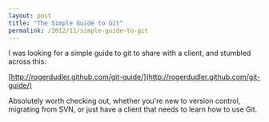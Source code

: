 ```yaml
---
layout: post
title: "The Simple Guide to Git"
permalink: /2012/11/simple-guide-to-git
---
```


I was looking for a simple guide to git to share with a client, and stumbled across this:

[http://rogerdudler.github.com/git-guide/](http://rogerdudler.github.com/git-guide/)

Absolutely worth checking out, whether you're new to version control, migrating from SVN, or just have a client that needs to learn how to use Git.
